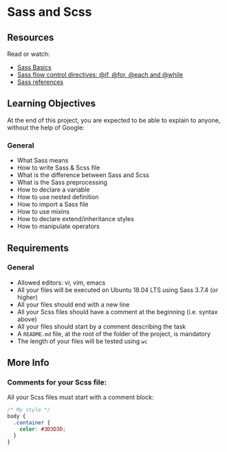 # Sass and Scss

## Resources

Read or watch:
- [Sass Basics](https://sass-lang.com/guide)
- [Sass flow control directives: @if, @for, @each and @while](https://sass-lang.com/documentation/style-rules/control)
- [Sass references](https://sass-lang.com/documentation)

## Learning Objectives

At the end of this project, you are expected to be able to explain to anyone, without the help of Google:

### General
- What Sass means
- How to write Sass & Scss file
- What is the difference between Sass and Scss
- What is the Sass preprocessing
- How to declare a variable
- How to use nested definition
- How to import a Sass file
- How to use mixins
- How to declare extend/inheritance styles
- How to manipulate operators

## Requirements

### General
- Allowed editors: vi, vim, emacs
- All your files will be executed on Ubuntu 18.04 LTS using Sass 3.7.4 (or higher)
- All your files should end with a new line
- All your Scss files should have a comment at the beginning (i.e. syntax above)
- All your files should start by a comment describing the task
- A `README.md` file, at the root of the folder of the project, is mandatory
- The length of your files will be tested using `wc`

## More Info

### Comments for your Scss file:

All your Scss files must start with a comment block:

```scss
/* My style */
body {
  .container {
    color: #3D3D3D;
  }
}